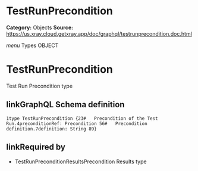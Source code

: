 # TestRunPrecondition

**Category:** Objects
**Source:** https://us.xray.cloud.getxray.app/doc/graphql/testrunprecondition.doc.html

*menu* Types OBJECT
 # TestRunPrecondition
 Test Run Precondition type

## linkGraphQL Schema definition
 `1type TestRunPrecondition {23#   Precondition of the Test Run.4preconditionRef: Precondition 56#   Precondition definition.7definition: String 89}`
## linkRequired by
 - TestRunPreconditionResultsPrecondition Results type